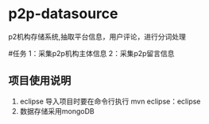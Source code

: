 # p2p-datasource 
p2机构存储系统,抽取平台信息，用户评论，进行分词处理

#任务
	1：采集p2p机构主体信息
	2：采集p2p留言信息
## 项目使用说明
   1. eclipse 导入项目时要在命令行执行 mvn eclipse：eclipse
   2. 数据存储采用mongoDB

